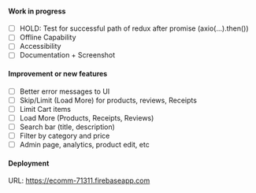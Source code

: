 #### Work in progress
- [ ] HOLD: Test for successful path of redux after promise (axio(...).then())
- [ ] Offline Capability
- [ ] Accessibility
- [ ] Documentation + Screenshot

#### Improvement or new features
- [ ] Better error messages to UI
- [ ] Skip/Limit (Load More) for products, reviews, Receipts
- [ ] Limit Cart items
- [ ] Load More (Products, Receipts, Reviews)
- [ ] Search bar (title, description)
- [ ] Filter by category and price
- [ ] Admin page, analytics, product edit, etc

#### Deployment

URL: https://ecomm-71311.firebaseapp.com